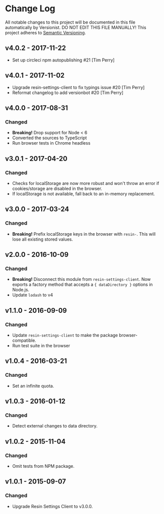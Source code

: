 # Change Log

All notable changes to this project will be documented in this file
automatically by Versionist. DO NOT EDIT THIS FILE MANUALLY!
This project adheres to [Semantic Versioning](http://semver.org/).

## v4.0.2 - 2017-11-22

* Set up circleci npm autopublishing #21 [Tim Perry]

## v4.0.1 - 2017-11-02

* Upgrade resin-settings-client to fix typings issue #20 [Tim Perry]
* Reformat changelog to add versionbot #20 [Tim Perry]

## v4.0.0 - 2017-08-31

### Changed

- **Breaking!** Drop support for Node < 6
- Converted the sources to TypeScript
- Run browser tests in Chrome headless

## v3.0.1 - 2017-04-20

### Changed

- Checks for localStorage are now more robust and won't throw an error
	if cookies/storage are disabled in the browser.
- If localStorage is not available, fall back to an in-memory
	replacement.

## v3.0.0 - 2017-03-24

### Changed

- **Breaking!** Prefix localStorage keys in the browser with `resin-`. This will lose all existing stored values.

## v2.0.0 - 2016-10-09

### Changed

- **Breaking!** Disconnect this module from `resin-settings-client`. Now exports a factory method that accepts a `{ dataDirectory }` options in Node.js.
- Update `lodash` to v4

## v1.1.0 - 2016-09-09

### Changed

- Update `resin-settings-client` to make the package browser-compatible.
- Run test suite in the browser

## v1.0.4 - 2016-03-21

### Changed

- Set an infinite quota.

## v1.0.3 - 2016-01-12

### Changed

- Detect external changes to data directory.

## v1.0.2 - 2015-11-04

### Changed

- Omit tests from NPM package.

## v1.0.1 - 2015-09-07

### Changed

- Upgrade Resin Settings Client to v3.0.0.
